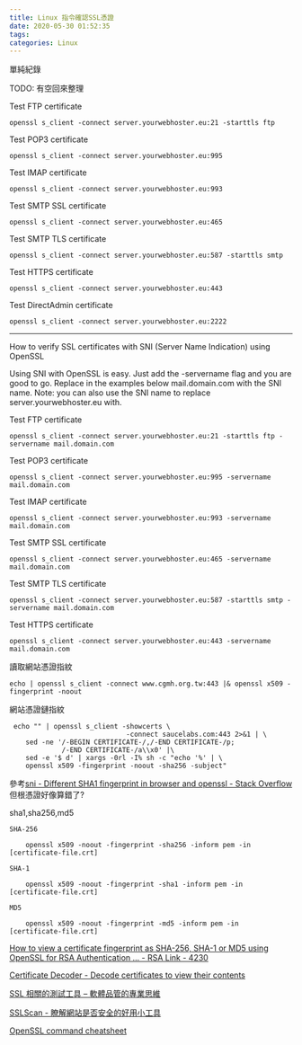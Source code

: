 ```yaml
---
title: Linux 指令確認SSL憑證
date: 2020-05-30 01:52:35
tags:
categories: Linux
---
```


單純紀錄

<!--more-->

TODO: 有空回來整理

Test FTP certificate
```
openssl s_client -connect server.yourwebhoster.eu:21 -starttls ftp
```
Test POP3 certificate
```
openssl s_client -connect server.yourwebhoster.eu:995
```
Test IMAP certificate
```
openssl s_client -connect server.yourwebhoster.eu:993
```
Test SMTP SSL certificate
```
openssl s_client -connect server.yourwebhoster.eu:465
```
Test SMTP TLS certificate
```
openssl s_client -connect server.yourwebhoster.eu:587 -starttls smtp
```
Test HTTPS certificate
```
openssl s_client -connect server.yourwebhoster.eu:443
```
Test DirectAdmin certificate
```
openssl s_client -connect server.yourwebhoster.eu:2222
```

----

How to verify SSL certificates with SNI (Server Name Indication) using OpenSSL

Using SNI with OpenSSL is easy. Just add the -servername flag and you are good to go. Replace in the examples below mail.domain.com with the SNI name. Note: you can also use the SNI name to replace server.yourwebhoster.eu with.

Test FTP certificate
```
openssl s_client -connect server.yourwebhoster.eu:21 -starttls ftp -servername mail.domain.com
```
Test POP3 certificate
```
openssl s_client -connect server.yourwebhoster.eu:995 -servername mail.domain.com
```
Test IMAP certificate
```
openssl s_client -connect server.yourwebhoster.eu:993 -servername mail.domain.com
```
Test SMTP SSL certificate
```
openssl s_client -connect server.yourwebhoster.eu:465 -servername mail.domain.com
```
Test SMTP TLS certificate
```
openssl s_client -connect server.yourwebhoster.eu:587 -starttls smtp -servername mail.domain.com
```
Test HTTPS certificate
```
openssl s_client -connect server.yourwebhoster.eu:443 -servername mail.domain.com
```

讀取網站憑證指紋

```
echo | openssl s_client -connect www.cgmh.org.tw:443 |& openssl x509 -fingerprint -noout
```

網站憑證鏈指紋

```
 echo "" | openssl s_client -showcerts \
                             -connect saucelabs.com:443 2>&1 | \
    sed -ne '/-BEGIN CERTIFICATE-/,/-END CERTIFICATE-/p;
             /-END CERTIFICATE-/a\\x0' |\
    sed -e '$ d' | xargs -0rl -I% sh -c "echo '%' | \
    openssl x509 -fingerprint -noout -sha256 -subject"
```
參考[sni - Different SHA1 fingerprint in browser and openssl - Stack Overflow](https://stackoverflow.com/questions/48298302/different-sha1-fingerprint-in-browser-and-openssl)
但根憑證好像算錯了?

sha1,sha256,md5


    SHA-256

```
    openssl x509 -noout -fingerprint -sha256 -inform pem -in [certificate-file.crt]
```
    SHA-1

```
    openssl x509 -noout -fingerprint -sha1 -inform pem -in [certificate-file.crt]
```
    MD5

```
    openssl x509 -noout -fingerprint -md5 -inform pem -in [certificate-file.crt]
```
[How to view a certificate fingerprint as SHA-256, SHA-1 or MD5 using OpenSSL for RSA Authentication ... - RSA Link - 4230](https://community.rsa.com/t5/securid-access-knowledge-base/how-to-view-a-certificate-fingerprint-as-sha-256-sha-1-or-md5/ta-p/4230)

[Certificate Decoder - Decode certificates to view their contents](https://www.sslshopper.com/certificate-decoder.html)

[SSL 相關的測試工具 – 軟體品管的專業思維](https://www.qa-knowhow.com/?p=3888)

[SSLScan - 瞭解網站是否安全的好用小工具](http://dog0416.blogspot.com/2020/11/sslscan.html)

[OpenSSL command cheatsheet](https://www.freecodecamp.org/news/openssl-command-cheatsheet-b441be1e8c4a/)
